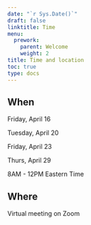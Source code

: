 ```yaml
---
date: "`r Sys.Date()`"
draft: false
linktitle: Time
menu:
  prework:
    parent: Welcome
    weight: 2
title: Time and location
toc: true
type: docs
---
```


## When

Friday, April 16

Tuesday, April 20

Friday, April 23

Thurs, April 29

8AM - 12PM Eastern Time

## Where

Virtual meeting on Zoom


